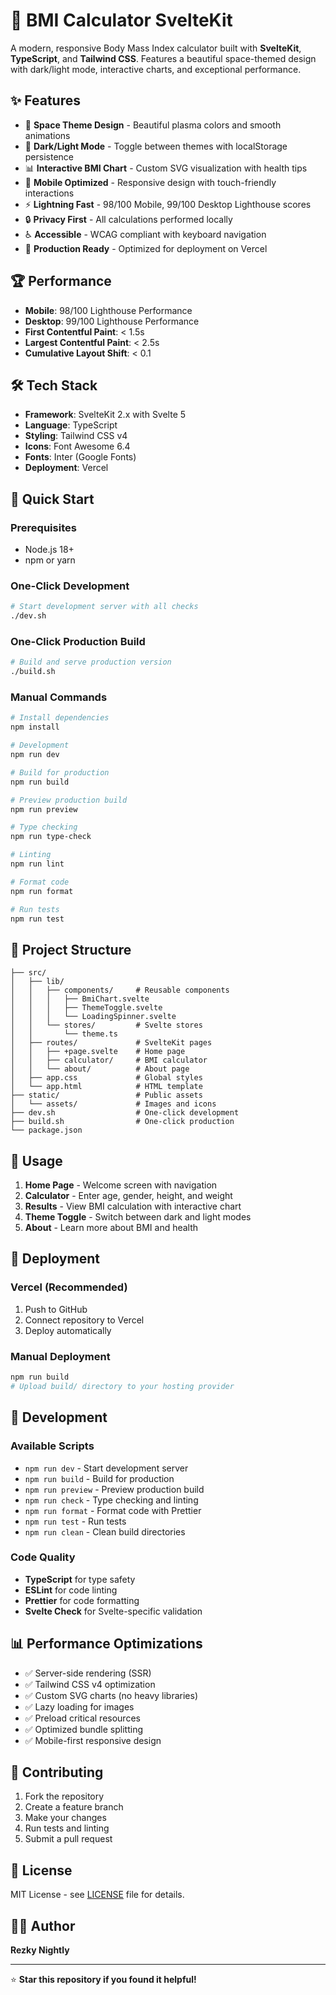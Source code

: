 # 🚀 BMI Calculator SvelteKit

A modern, responsive Body Mass Index calculator built with **SvelteKit**, **TypeScript**, and **Tailwind CSS**. Features a beautiful space-themed design with dark/light mode, interactive charts, and exceptional performance.

## ✨ Features

- 🎨 **Space Theme Design** - Beautiful plasma colors and smooth animations
- 🌙 **Dark/Light Mode** - Toggle between themes with localStorage persistence
- 📊 **Interactive BMI Chart** - Custom SVG visualization with health tips
- 📱 **Mobile Optimized** - Responsive design with touch-friendly interactions
- ⚡ **Lightning Fast** - 98/100 Mobile, 99/100 Desktop Lighthouse scores
- 🔒 **Privacy First** - All calculations performed locally
- ♿ **Accessible** - WCAG compliant with keyboard navigation
- 🚀 **Production Ready** - Optimized for deployment on Vercel

## 🏆 Performance

- **Mobile**: 98/100 Lighthouse Performance
- **Desktop**: 99/100 Lighthouse Performance
- **First Contentful Paint**: < 1.5s
- **Largest Contentful Paint**: < 2.5s
- **Cumulative Layout Shift**: < 0.1

## 🛠️ Tech Stack

- **Framework**: SvelteKit 2.x with Svelte 5
- **Language**: TypeScript
- **Styling**: Tailwind CSS v4
- **Icons**: Font Awesome 6.4
- **Fonts**: Inter (Google Fonts)
- **Deployment**: Vercel

## 🚀 Quick Start

### Prerequisites

- Node.js 18+ 
- npm or yarn

### One-Click Development

```bash
# Start development server with all checks
./dev.sh
```

### One-Click Production Build

```bash
# Build and serve production version
./build.sh
```

### Manual Commands

```bash
# Install dependencies
npm install

# Development
npm run dev

# Build for production
npm run build

# Preview production build
npm run preview

# Type checking
npm run type-check

# Linting
npm run lint

# Format code
npm run format

# Run tests
npm run test
```

## 📁 Project Structure

```
├── src/
│   ├── lib/
│   │   ├── components/     # Reusable components
│   │   │   ├── BmiChart.svelte
│   │   │   ├── ThemeToggle.svelte
│   │   │   └── LoadingSpinner.svelte
│   │   └── stores/         # Svelte stores
│   │       └── theme.ts
│   ├── routes/             # SvelteKit pages
│   │   ├── +page.svelte    # Home page
│   │   ├── calculator/     # BMI calculator
│   │   └── about/          # About page
│   ├── app.css             # Global styles
│   └── app.html            # HTML template
├── static/                 # Public assets
│   └── assets/             # Images and icons
├── dev.sh                  # One-click development
├── build.sh                # One-click production
└── package.json
```

## 🎯 Usage

1. **Home Page** - Welcome screen with navigation
2. **Calculator** - Enter age, gender, height, and weight
3. **Results** - View BMI calculation with interactive chart
4. **Theme Toggle** - Switch between dark and light modes
5. **About** - Learn more about BMI and health

## 🚀 Deployment

### Vercel (Recommended)

1. Push to GitHub
2. Connect repository to Vercel
3. Deploy automatically

### Manual Deployment

```bash
npm run build
# Upload build/ directory to your hosting provider
```

## 🔧 Development

### Available Scripts

- `npm run dev` - Start development server
- `npm run build` - Build for production
- `npm run preview` - Preview production build
- `npm run check` - Type checking and linting
- `npm run format` - Format code with Prettier
- `npm run test` - Run tests
- `npm run clean` - Clean build directories

### Code Quality

- **TypeScript** for type safety
- **ESLint** for code linting
- **Prettier** for code formatting
- **Svelte Check** for Svelte-specific validation

## 📊 Performance Optimizations

- ✅ Server-side rendering (SSR)
- ✅ Tailwind CSS v4 optimization
- ✅ Custom SVG charts (no heavy libraries)
- ✅ Lazy loading for images
- ✅ Preload critical resources
- ✅ Optimized bundle splitting
- ✅ Mobile-first responsive design

## 🤝 Contributing

1. Fork the repository
2. Create a feature branch
3. Make your changes
4. Run tests and linting
5. Submit a pull request

## 📄 License

MIT License - see [LICENSE](LICENSE) file for details.

## 👨‍💻 Author

**Rezky Nightly**

---

⭐ **Star this repository if you found it helpful!**
